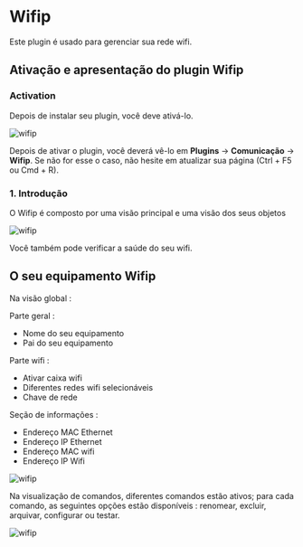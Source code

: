# Wifip
Este plugin é usado para gerenciar sua rede wifi.

## Ativação e apresentação do plugin Wifip
### Activation
Depois de instalar seu plugin, você deve ativá-lo.

![wifip](/images/activation.png)

Depois de ativar o plugin, você deverá vê-lo em  **Plugins** → **Comunicação** → **Wifip**. Se não for esse o caso, não hesite em atualizar sua página (Ctrl + F5 ou Cmd + R).

### 1. Introdução

O Wifip é composto por uma visão principal e uma visão dos seus objetos

![wifip](/images/bases.png)

Você também pode verificar a saúde do seu wifi.

## O seu equipamento Wifip

Na visão global :

Parte geral :

* Nome do seu equipamento
* Pai do seu equipamento

Parte wifi :

* Ativar caixa wifi
* Diferentes redes wifi selecionáveis
* Chave de rede

Seção de informações :

* Endereço MAC Ethernet
* Endereço IP Ethernet
* Endereço MAC wifi
* Endereço IP Wifi

![wifip](/images/equipement.png)

Na visualização de comandos, diferentes comandos estão ativos; para cada comando, as seguintes opções estão disponíveis : renomear, excluir, arquivar, configurar ou testar.

![wifip](/images/commande.png)